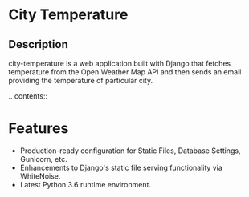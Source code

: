 # City Temperature

 
## Description
city-temperature is a web application built with Django that fetches temperature from the Open Weather Map API and then sends an email providing the temperature of particular city.

.. contents::

Features
========
* Production-ready configuration for Static Files, Database Settings, Gunicorn, etc.
* Enhancements to Django's static file serving functionality via WhiteNoise.
* Latest Python 3.6 runtime environment.
